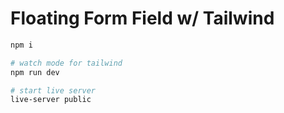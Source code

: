 # Floating Form Field w/ Tailwind

```bash
npm i

# watch mode for tailwind
npm run dev

# start live server
live-server public
```
